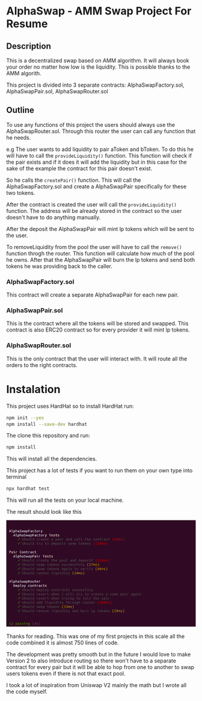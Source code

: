 # AlphaSwap - AMM Swap Project For Resume

## Description

This is a decentralized swap based on AMM algorithm. It will always book your order no matter how low is the liquidity. This is possible thanks to the AMM algorith. 

This project is divided into 3 separate contracts: AlphaSwapFactory.sol, AlphaSwapPair.sol, AlphaSwapRouter.sol

## Outline

To use any functions of this project the users should always use the AlphaSwapRouter.sol. Through this router the user can call any function that he needs.

e.g The user wants to add liquidity to pair aToken and bToken. To do this he will have to call the `provideLiquidity()` function. This function will check if the pair exists and if it does it will add the liquidity but in this case for the sake of the example the contract for this pair doesn't exist.

So he calls the `createPair()` function. This will call the AlphaSwapFactory.sol and create a AlphaSwapPair specifically for these two tokens. 

After the contract is created the user will call the `provideLiquidity()` function. The address will be already stored in the contract so the user doesn't have to do anything manually. 

After the deposit the AlphaSwapPair will mint lp tokens which will be sent to the user. 

To removeLiquidity from the pool the user will have to call the `remove()` function throgh the router. This function will calculate how much of the pool he owns. After that the AlphaSwapPair will burn the lp tokens and send both tokens he was providing back to the caller.



### AlphaSwapFactory.sol

This contract will create a separate AlphaSwapPair for each new pair. 


### AlphaSwapPair.sol

This is the contract where all the tokens will be stored and swapped. This contract is also ERC20 contract so for every provider it will mint lp tokens.

### AlphaSwapRouter.sol

This is the only contract that the user will interact with. It will route all the orders to the right contracts.

# Instalation

This project uses HardHat so to install HardHat run:

```bash
npm init --yes
npm install --save-dev hardhat
```

The clone this repository and run:

```bash
npm install
```

This will install all the dependencies.

This project has a lot of tests if you want to run them on your own type into terminal

```bash
npx hardhat test
```
This will run all the tests on your local machine.

The result should look like this

![test screenshot](https://github.com/Kuly14/AlphaSwap/blob/93ae2b19469e7cc88ae5401f7f3768fdae1badf6/Screenshot%20from%202022-02-20%2014-21-19.png)


Thanks for reading. This was one of my first projects in this scale all the code combined it is almost 750 lines of code.

The development was pretty smooth but in the future I would love to make Version 2 to also introduce routing so there won't have to a separate contract for every pair but it will be able to hop from one to another to swap users tokens even if there is not that exact pool.


I took a lot of inspiration from Uniswap V2 mainly the math but I wrote all the code myself.
